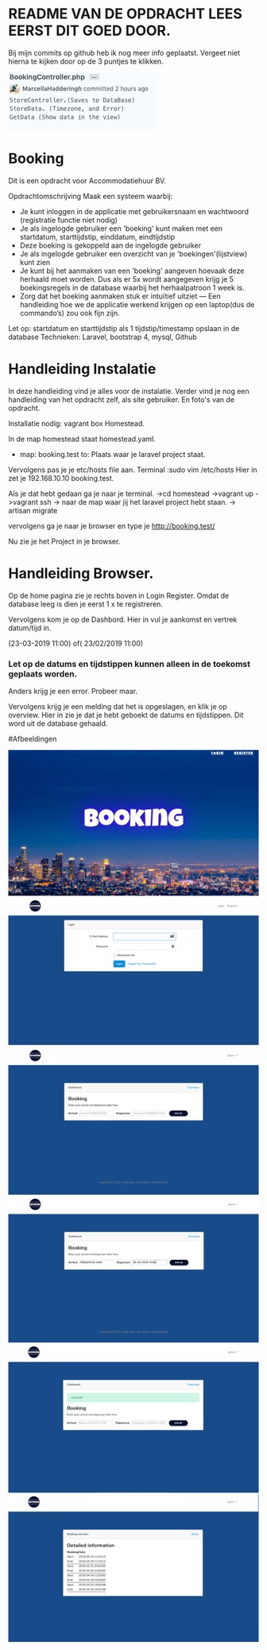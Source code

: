 # README VAN DE OPDRACHT LEES EERST DIT GOED DOOR.

Bij mijn commits op github heb ik nog meer info geplaatst.
Vergeet niet hierna te kijken door op de 3 puntjes te klikken.

![alt text](https://github.com/MarcellaHadderingh/Booking/blob/master/public/image/GithubCommits.png?raw=true)

# Booking

Dit is een opdracht voor Accommodatiehuur BV.

Opdrachtomschrijving
Maak een systeem waarbij:
- Je kunt inloggen in de applicatie met gebruikersnaam en wachtwoord (registratie functie niet nodig)
- Je als ingelogde gebruiker een 'boeking' kunt maken met een startdatum, starttijdstip, einddatum, eindtijdstip
- Deze boeking is gekoppeld aan de ingelogde gebruiker
- Je als ingelogde gebruiker een overzicht van je 'boekingen'(lijstview) kunt zien
- Je kunt bij het aanmaken van een 'boeking' aangeven hoevaak deze herhaald moet worden. Dus als er 5x wordt aangegeven krijg je 5 boekingsregels in de database waarbij het herhaalpatroon 1 week is.
- Zorg dat het boeking aanmaken stuk er intuïtief uitziet
— Een handleiding hoe we de applicatie werkend krijgen op een laptop(dus de commando’s) zou ook fijn zijn.

Let op: startdatum en starttijdstip als 1 tijdstip/timestamp opslaan in de database
Technieken: Laravel, bootstrap 4, mysql, Github

# Handleiding Instalatie

In deze handleiding vind je alles voor de instalatie.
Verder vind je nog een handleiding van het opdracht zelf, als site gebruiker.
En foto's van de opdracht.

Installatie nodig:
vagrant box
Homestead.

In de map homestead staat homestead.yaml.
 
- map: booking.test
      to: Plaats waar je laravel project staat.

Vervolgens pas je je etc/hosts file aan.
Terminal :sudo vim /etc/hosts
Hier in zet je 192.168.10.10   booking.test.

Als je dat hebt gedaan ga je naar je terminal.
->cd homestead
->vagrant up
->vagrant ssh
-> naar de map waar jij het laravel project hebt staan.
-> artisan migrate

vervolgens ga je naar je browser en type je http://booking.test/

Nu zie je het Project in je browser.

# Handleiding Browser.

Op de home pagina zie je rechts boven in Login Register.
Omdat de database leeg is dien je eerst 1 x te registreren.

Vervolgens kom je op de Dashbord.
Hier in vul je aankomst en vertrek datum/tijd in.

(23-03-2019 11:00) of( 23/02/2019 11:00)

### Let op de datums en tijdstippen kunnen alleen in de toekomst geplaats worden.

Anders krijg je een error.
Probeer maar.

Vervolgens krijg je een melding dat het is opgeslagen, en klik je op overview.
Hier in zie je dat je hebt geboekt de datums en tijdstippen. Dit word uit de database gehaald.

#Afbeeldingen

![alt text](https://github.com/MarcellaHadderingh/Booking/blob/master/public/image/BookingHome.png?raw=true)
![alt text](https://github.com/MarcellaHadderingh/Booking/blob/master/public/image/BookingLogin.png?raw=true)
![alt text](https://github.com/MarcellaHadderingh/Booking/blob/master/public/image/BookingBooking.png?raw=true)
![alt text](https://github.com/MarcellaHadderingh/Booking/blob/master/public/image/BookingType.png?raw=true)
![alt text](https://github.com/MarcellaHadderingh/Booking/blob/master/public/image/BookingSaved.png?raw=true)
![alt text](https://github.com/MarcellaHadderingh/Booking/blob/master/public/image/BookingOverview.png?raw=true)





